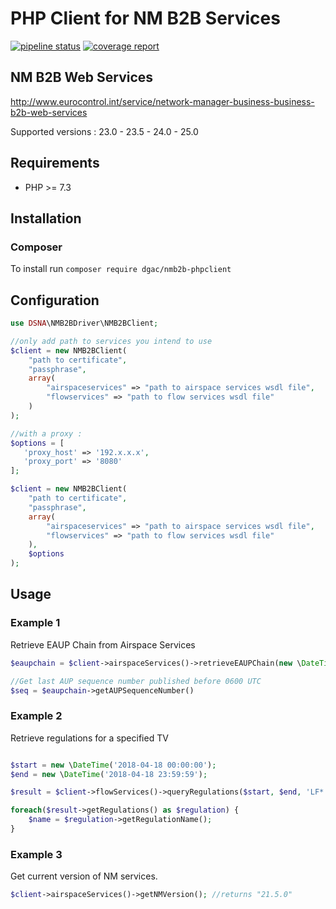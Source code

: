# PHP Client for NM B2B Services #

[![pipeline status](https://gitlab.asap.dsna.fr/asap/nmb2b-phpclient/badges/master/pipeline.svg)](https://gitlab.asap.dsna.fr/asap/nmb2b-phpclient/commits/master) [![coverage report](https://gitlab.asap.dsna.fr/asap/nmb2b-phpclient/badges/master/coverage.svg)](https://gitlab.asap.dsna.fr/asap/nmb2b-phpclient/commits/master)

## NM B2B Web Services

http://www.eurocontrol.int/service/network-manager-business-business-b2b-web-services

Supported versions : 23.0 - 23.5 - 24.0 - 25.0

## Requirements

* PHP >= 7.3

## Installation

### Composer

To install run `composer require dgac/nmb2b-phpclient`

## Configuration

```php
use DSNA\NMB2BDriver\NMB2BClient;

//only add path to services you intend to use
$client = new NMB2BClient(
    "path to certificate", 
    "passphrase", 
    array(
        "airspaceservices" => "path to airspace services wsdl file",
        "flowservices" => "path to flow services wsdl file"
    )
);

//with a proxy :
$options = [
   'proxy_host' => '192.x.x.x',
   'proxy_port' => '8080'
];

$client = new NMB2BClient(
    "path to certificate", 
    "passphrase", 
    array(
        "airspaceservices" => "path to airspace services wsdl file",
        "flowservices" => "path to flow services wsdl file"
    ),
    $options
);

```

## Usage

### Example 1

Retrieve EAUP Chain from Airspace Services

```php
$eaupchain = $client->airspaceServices()->retrieveEAUPChain(new \DateTime('now'));

//Get last AUP sequence number published before 0600 UTC
$seq = $eaupchain->getAUPSequenceNumber()
```

### Example 2

Retrieve regulations for a specified TV

```php

$start = new \DateTime('2018-04-18 00:00:00');
$end = new \DateTime('2018-04-18 23:59:59');

$result = $client->flowServices()->queryRegulations($start, $end, 'LF*');

foreach($result->getRegulations() as $regulation) {
    $name = $regulation->getRegulationName();
}

```

### Example 3

Get current version of NM services.

```php
$client->airspaceServices()->getNMVersion(); //returns "21.5.0"
```
